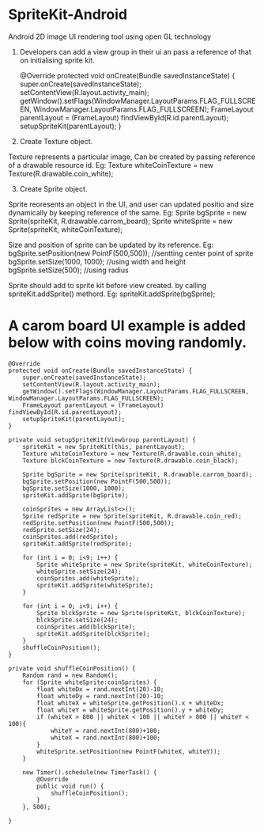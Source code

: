 # SpriteKit-Android
Android 2D image UI rendering tool using open GL technology

1. Developers can add a view group in their ui an pass a reference of that on initialising sprite kit. 

    @Override
    protected void onCreate(Bundle savedInstanceState) {
        super.onCreate(savedInstanceState);
        setContentView(R.layout.activity_main);
        getWindow().setFlags(WindowManager.LayoutParams.FLAG_FULLSCREEN, WindowManager.LayoutParams.FLAG_FULLSCREEN);
        FrameLayout parentLayout = (FrameLayout) findViewById(R.id.parentLayout);
        setupSpriteKit(parentLayout);
    }


2. Create Texture object.

Texture represents a particular image, Can be created by passing reference of a drawable resource id.
Eg: Texture whiteCoinTexture = new Texture(R.drawable.coin_white);


3. Create Sprite object.

Sprite reoresents an object in the UI, and user can updated positio and size dynamically by keeping reference of the same.
Eg: Sprite bgSprite = new Sprite(spriteKit, R.drawable.carrom_board);
    Sprite whiteSprite = new Sprite(spriteKit, whiteCoinTexture);
    
Size and position of sprite can be updated by its reference.
Eg: bgSprite.setPosition(new PointF(500,500));  //sentting center point of sprite
    bgSprite.setSize(1000, 1000);               //using width and height
    bgSprite.setSize(500);                      //using radius

Sprite should add to sprite kit before view created. by calling spriteKit.addSprite() methord.
Eg: spriteKit.addSprite(bgSprite);




A carom board UI example is added below with coins moving randomly.
==================================================================
    @Override
    protected void onCreate(Bundle savedInstanceState) {
        super.onCreate(savedInstanceState);
        setContentView(R.layout.activity_main);
        getWindow().setFlags(WindowManager.LayoutParams.FLAG_FULLSCREEN, WindowManager.LayoutParams.FLAG_FULLSCREEN);
        FrameLayout parentLayout = (FrameLayout) findViewById(R.id.parentLayout);
        setupSpriteKit(parentLayout);
    }

    private void setupSpriteKit(ViewGroup parentLayout) {
        spriteKit = new SpriteKit(this, parentLayout);
        Texture whiteCoinTexture = new Texture(R.drawable.coin_white);
        Texture blckCoinTexture = new Texture(R.drawable.coin_black);

        Sprite bgSprite = new Sprite(spriteKit, R.drawable.carrom_board);
        bgSprite.setPosition(new PointF(500,500));
        bgSprite.setSize(1000, 1000);
        spriteKit.addSprite(bgSprite);

        coinSprites = new ArrayList<>();
        Sprite redSprite = new Sprite(spriteKit, R.drawable.coin_red);
        redSprite.setPosition(new PointF(500,500));
        redSprite.setSize(24);
        coinSprites.add(redSprite);
        spriteKit.addSprite(redSprite);

        for (int i = 0; i<9; i++) {
            Sprite whiteSprite = new Sprite(spriteKit, whiteCoinTexture);
            whiteSprite.setSize(24);
            coinSprites.add(whiteSprite);
            spriteKit.addSprite(whiteSprite);
        }

        for (int i = 0; i<9; i++) {
            Sprite blckSprite = new Sprite(spriteKit, blckCoinTexture);
            blckSprite.setSize(24);
            coinSprites.add(blckSprite);
            spriteKit.addSprite(blckSprite);
        }
        shuffleCoinPosition();
    }

    private void shuffleCoinPosition() {
        Random rand = new Random();
        for (Sprite whiteSprite:coinSprites) {
            float whiteDx = rand.nextInt(20)-10;
            float whiteDy = rand.nextInt(20)-10;
            float whiteX = whiteSprite.getPosition().x + whiteDx;
            float whiteY = whiteSprite.getPosition().y + whiteDy;
            if (whiteX > 800 || whiteX < 100 || whiteY > 800 || whiteY < 100){
                whiteY = rand.nextInt(800)+100;
                whiteX = rand.nextInt(800)+100;
            }
            whiteSprite.setPosition(new PointF(whiteX, whiteY));
        }

        new Timer().schedule(new TimerTask() {
            @Override
            public void run() {
                shuffleCoinPosition();
            }
        }, 500);

    }
